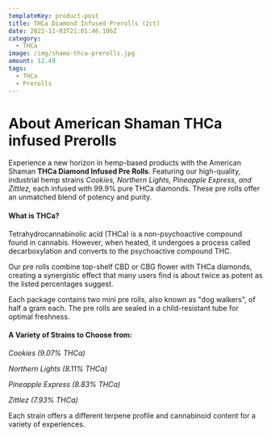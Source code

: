 ```yaml
---
templateKey: product-post
title: THCa Diamond Infused Prerolls (2ct)
date: 2022-11-03T21:01:46.106Z
category:
  - THCa
image: /img/shama-thca-prerolls.jpg
amount: 12.49
tags:
  - THCa
  - Prerolls
---
```

# About American Shaman THCa infused Prerolls

Experience a new horizon in hemp-based products with the American Shaman **THCa Diamond Infused Pre Rolls**. Featuring our high-quality, industrial hemp strains *Cookies, Northern Lights, Pineapple Express, and Zittlez,* each infused with 99.9% pure THCa diamonds.  These pre rolls offer an unmatched blend of potency and purity.

#### What is THCa?

Tetrahydrocannabinolic acid (THCa) is a non-psychoactive compound found in cannabis. However, when heated, it undergoes a process called decarboxylation and converts to the psychoactive compound THC.

Our pre rolls combine top-shelf CBD or CBG flower with THCa diamonds, creating a synergistic effect that many users find is about twice as potent as the listed percentages suggest.

Each package contains two mini pre rolls, also known as "dog walkers", of half a gram each. The pre rolls are sealed in a child-resistant tube for optimal freshness.

#### A Variety of Strains to Choose from:

*Cookies (9.07% THCa)*

*Northern Lights (8.11% THCa)*

*Pineapple Express (8.83% THCa)*

*Zittlez (7.93% THCa)*

Each strain offers a different terpene profile and cannabinoid content for a variety of experiences.